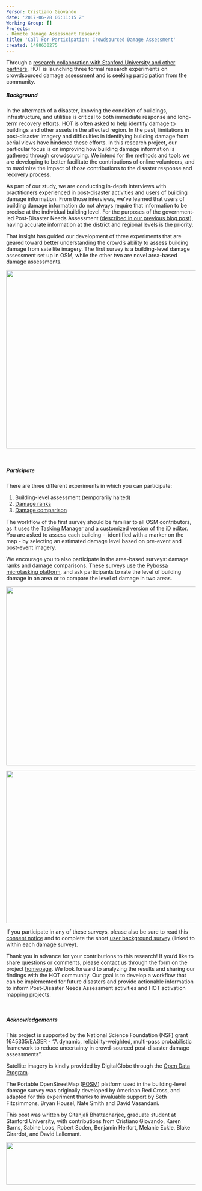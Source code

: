 ```yaml
---
Person: Cristiano Giovando
date: '2017-06-28 06:11:15 Z'
Working Group: []
Projects:
- Remote Damage Assessment Research
title: 'Call For Participation: Crowdsourced Damage Assessment'
created: 1498630275
---
```

<p>Through a <a href="https://www.hotosm.org/updates/2017-04-26_hot_research_partnership_on_crowdsourced_damage_assessment" target="_blank">research collaboration with Stanford University and other partners</a>, HOT is launching three formal research experiments on crowdsourced damage assessment and is seeking participation from the community.</p><p><!--break--></p><h5>Background</h5><p>In the aftermath of a disaster, knowing the condition of buildings, infrastructure, and utilities is critical to both immediate response and long-term recovery efforts. HOT is often asked to help identify damage to buildings and other assets in the affected region. In the past, limitations in post-disaster imagery and difficulties in identifying building damage from aerial views have hindered these efforts. In this research project, our particular focus is on improving how building damage information is gathered through crowdsourcing. We intend for the methods and tools we are developing to better facilitate the contributions of online volunteers, and to maximize the impact of those contributions to the disaster response and recovery process.&nbsp;</p><p>As part of our study, we are conducting in-depth interviews with practitioners experienced in post-disaster activities and users of building damage information. From those interviews, we’ve learned that users of building damage information do not always require that information to be precise at the individual building level. For the purposes of the government-led Post-Disaster Needs Assessment (<a href="https://www.hotosm.org/updates/2017-04-26_hot_research_partnership_on_crowdsourced_damage_assessment" target="_blank">described in our previous blog post</a>), having accurate information at the district and regional levels is the priority.</p><p>That insight has guided our development of three experiments that are geared toward better understanding the crowd’s ability to assess building damage from satellite imagery. The first survey is a building-level damage assessment set up in OSM, while the other two are novel area-based damage assessments.</p><p><img src="/sites/default/files/Screen%20Shot%202017-06-27%20at%2022.57.42.jpg" alt="" width="800" height="474"></p><p>&nbsp;</p><h5>Participate</h5><p>There are three different experiments in which you can participate:</p><ol><li>Building-level assessment (temporarily halted)</li><li><a href="http://pybossa.geog.uni-heidelberg.de/project/exp2a/" target="_blank">Damage ranks</a></li><li><a href="http://pybossa.geog.uni-heidelberg.de/project/exp3a/" target="_blank">Damage comparison</a></li></ol><p>The workflow of the first survey should be familiar to all OSM contributors, as it uses the Tasking Manager and a customized version of the iD editor. You are asked to assess each building - &nbsp;identified with a marker on the map - by selecting an estimated damage level based on pre-event and post-event imagery.</p><p>We encourage you to also participate in the area-based surveys: damage ranks and damage comparisons. These surveys use the <a href="http://pybossa.com/" target="_blank">Pybossa microtasking platform</a>, and ask participants to rate the level of building damage in an area or to compare the level of damage in two areas.&nbsp;</p><p><img src="/sites/default/files/Screen%20Shot%202017-06-27%20at%2022.58.31.jpg" alt="" width="800" height="475"></p><p><img src="/sites/default/files/Screen%20Shot%202017-06-27%20at%2023.01.41.jpg" alt="" width="800" height="406"></p><p>If you participate in any of these surveys, please also be sure to read this <a href="http://urbanresilience.stanford.edu/wp-content/uploads/2017/06/Consent-Waiver-of-Documentation-RAD-CrowdSurvey.pdf" target="_blank">consent notice</a> and to complete the short <a href="https://www.surveymonkey.de/r/RV9WB2B" target="_blank">user background survey</a> (linked to within each damage survey).</p><p>Thank you in advance for your contributions to this research! If you’d like to share questions or comments, please contact us through the form on the project <a href="http://urbanresilience.stanford.edu/rad-crowd/" target="_blank">homepage</a>. We look forward to analyzing the results and sharing our findings with the HOT community. Our goal is to develop a workflow that can be implemented for future disasters and provide actionable information to inform Post-Disaster Needs Assessment activities and HOT activation mapping projects.</p><p>&nbsp;</p><h5>Acknowledgements</h5><p>This project is supported by the National Science Foundation (NSF) grant 1645335/EAGER - “A dynamic, reliability-weighted, multi-pass probabilistic framework to reduce uncertainty in crowd-sourced post-disaster damage assessments”.</p><p>Satellite imagery is kindly provided by DigitalGlobe through the <a href="https://www.digitalglobe.com/opendata" target="_blank">Open Data Program</a>.</p><p>The Portable OpenStreetMap (<a href="https://github.com/posm/posm" target="_blank">POSM</a>) platform used in the building-level damage survey was originally developed by American Red Cross, and adapted for this experiment thanks to invaluable support by Seth Fitzsimmons, Bryan Housel, Nate Smith and David Vasandani.</p><p>This post was written by Gitanjali Bhattacharjee, graduate student at Stanford University, with contributions from Cristiano Giovando, Karen Barns, Sabine Loos, Robert Soden, Benjamin Herfort, Melanie Eckle, Blake Girardot, and David Lallemant.</p><p><img src="/sites/default/files/Screen%20Shot%202017-06-27%20at%2023.02.16.jpg" alt="" width="800" height="113"></p><p>&nbsp;</p><p>&nbsp;</p>
